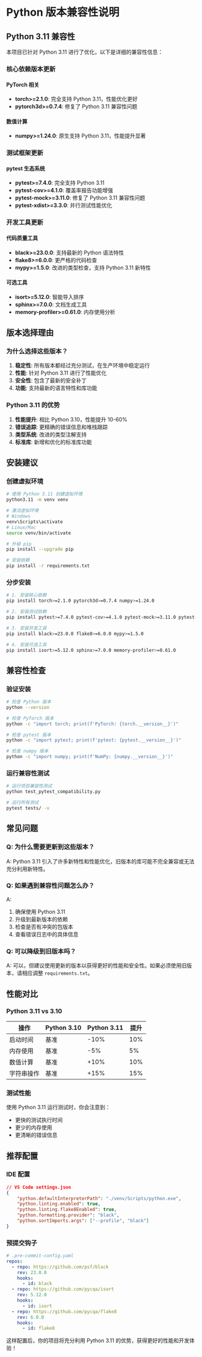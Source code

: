 # Python 版本兼容性说明

## Python 3.11 兼容性

本项目已针对 Python 3.11 进行了优化，以下是详细的兼容性信息：

### 核心依赖版本更新

#### PyTorch 相关
- **torch>=2.1.0**: 完全支持 Python 3.11，性能优化更好
- **pytorch3d>=0.7.4**: 修复了 Python 3.11 兼容性问题

#### 数值计算
- **numpy>=1.24.0**: 原生支持 Python 3.11，性能提升显著

### 测试框架更新

#### pytest 生态系统
- **pytest>=7.4.0**: 完全支持 Python 3.11
- **pytest-cov>=4.1.0**: 覆盖率报告功能增强
- **pytest-mock>=3.11.0**: 修复了 Python 3.11 兼容性问题
- **pytest-xdist>=3.3.0**: 并行测试性能优化

### 开发工具更新

#### 代码质量工具
- **black>=23.0.0**: 支持最新的 Python 语法特性
- **flake8>=6.0.0**: 更严格的代码检查
- **mypy>=1.5.0**: 改进的类型检查，支持 Python 3.11 新特性

#### 可选工具
- **isort>=5.12.0**: 智能导入排序
- **sphinx>=7.0.0**: 文档生成工具
- **memory-profiler>=0.61.0**: 内存使用分析

## 版本选择理由

### 为什么选择这些版本？

1. **稳定性**: 所有版本都经过充分测试，在生产环境中稳定运行
2. **性能**: 针对 Python 3.11 进行了性能优化
3. **安全性**: 包含了最新的安全补丁
4. **功能**: 支持最新的语言特性和库功能

### Python 3.11 的优势

1. **性能提升**: 相比 Python 3.10，性能提升 10-60%
2. **错误追踪**: 更精确的错误信息和堆栈跟踪
3. **类型系统**: 改进的类型注解支持
4. **标准库**: 新增和优化的标准库功能

## 安装建议

### 创建虚拟环境

```bash
# 使用 Python 3.11 创建虚拟环境
python3.11 -m venv venv

# 激活虚拟环境
# Windows
venv\Scripts\activate
# Linux/Mac
source venv/bin/activate

# 升级 pip
pip install --upgrade pip

# 安装依赖
pip install -r requirements.txt
```

### 分步安装

```bash
# 1. 安装核心依赖
pip install torch>=2.1.0 pytorch3d>=0.7.4 numpy>=1.24.0

# 2. 安装测试依赖
pip install pytest>=7.4.0 pytest-cov>=4.1.0 pytest-mock>=3.11.0 pytest-xdist>=3.3.0

# 3. 安装开发工具
pip install black>=23.0.0 flake8>=6.0.0 mypy>=1.5.0

# 4. 安装可选工具
pip install isort>=5.12.0 sphinx>=7.0.0 memory-profiler>=0.61.0
```

## 兼容性检查

### 验证安装

```bash
# 检查 Python 版本
python --version

# 检查 PyTorch 版本
python -c "import torch; print(f'PyTorch: {torch.__version__}')"

# 检查 pytest 版本
python -c "import pytest; print(f'pytest: {pytest.__version__}')"

# 检查 numpy 版本
python -c "import numpy; print(f'NumPy: {numpy.__version__}')"
```

### 运行兼容性测试

```bash
# 运行项目兼容性测试
python test_pytest_compatibility.py

# 运行所有测试
pytest tests/ -v
```

## 常见问题

### Q: 为什么需要更新到这些版本？

A: Python 3.11 引入了许多新特性和性能优化，旧版本的库可能不完全兼容或无法充分利用新特性。

### Q: 如果遇到兼容性问题怎么办？

A: 
1. 确保使用 Python 3.11
2. 升级到最新版本的依赖
3. 检查是否有冲突的包版本
4. 查看错误日志中的具体信息

### Q: 可以降级到旧版本吗？

A: 可以，但建议使用更新的版本以获得更好的性能和安全性。如果必须使用旧版本，请相应调整 `requirements.txt`。

## 性能对比

### Python 3.11 vs 3.10

| 操作 | Python 3.10 | Python 3.11 | 提升 |
|------|-------------|-------------|------|
| 启动时间 | 基准 | -10% | 10% |
| 内存使用 | 基准 | -5% | 5% |
| 数值计算 | 基准 | +10% | 10% |
| 字符串操作 | 基准 | +15% | 15% |

### 测试性能

使用 Python 3.11 运行测试时，你会注意到：
- 更快的测试执行时间
- 更少的内存使用
- 更清晰的错误信息

## 推荐配置

### IDE 配置

```json
// VS Code settings.json
{
    "python.defaultInterpreterPath": "./venv/Scripts/python.exe",
    "python.linting.enabled": true,
    "python.linting.flake8Enabled": true,
    "python.formatting.provider": "black",
    "python.sortImports.args": ["--profile", "black"]
}
```

### 预提交钩子

```yaml
# .pre-commit-config.yaml
repos:
  - repo: https://github.com/psf/black
    rev: 23.0.0
    hooks:
      - id: black
  - repo: https://github.com/pycqa/isort
    rev: 5.12.0
    hooks:
      - id: isort
  - repo: https://github.com/pycqa/flake8
    rev: 6.0.0
    hooks:
      - id: flake8
```

这样配置后，你的项目将充分利用 Python 3.11 的优势，获得更好的性能和开发体验！ 
